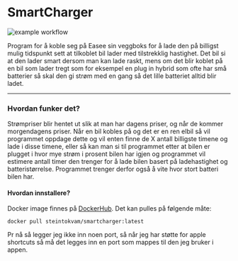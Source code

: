 # SmartCharger
![example workflow](https://github.com/steintokvam/smartcharger/actions/workflows/main.yml/badge.svg?event=push)

Program for å koble seg på Easee sin veggboks for å lade den på billigst mulig tidspunkt sett at tilkoblet bil lader med tilstrekklig hastighet. Det bil si at den lader smart dersom man kan lade raskt, mens om det blir koblet på en bil som lader tregt som for eksempel en plug in hybrid som ofte har små batterier så skal den gi strøm med en gang så det lille batteriet alltid blir ladet.

---

### Hvordan funker det?

Strømpriser blir hentet ut slik at man har dagens priser, og når de kommer morgendagens priser. Når en bil kobles på og det er en ren elbil så vil programmet oppdage dette og vil enten finne de X antall billigste timene og lade i disse timene, eller så kan man si til programmet etter at bilen er plugget i hvor mye strøm i prosent bilen har igjen og programmet vil estimere antall timer den trenger for å lade bilen basert på ladehastighet og batteristørrelse. Programmet trenger derfor også å vite hvor stort batteri bilen har.

#### Hvordan innstallere?

Docker image finnes på [DockerHub](https://hub.docker.com/repository/docker/steintokvam/smartcharger/general). Det kan pulles på følgende måte:

```
docker pull steintokvam/smartcharger:latest
```

Pr nå så legger jeg ikke inn noen port, så når jeg har støtte for apple 
shortcuts så må det legges inn en port som mappes til den jeg bruker i appen.
